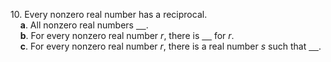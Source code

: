 10. Every nonzero real number has a reciprocal.  
    **a**. All nonzero real numbers <ins>    </ins>.  
    **b**. For every nonzero real number *r*, there is <ins>    </ins> for *r*.  
    **c**. For every nonzero real number *r*, there is a real number *s* such that <ins>    </ins>.